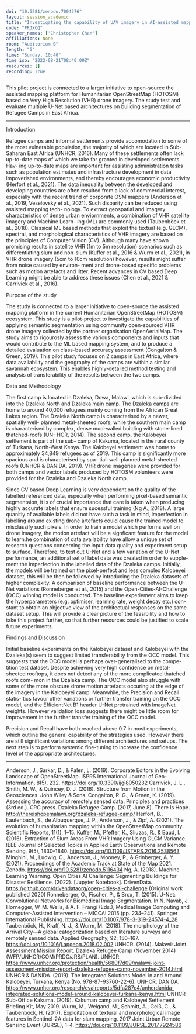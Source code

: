```yaml
---
doi: "10.5281/zenodo.7004576"
layout: session_academic
title: "Investigating the capability of UAV imagery in AI-assisted mapping of Refugee Camps in East Africa"
code: "FRJXCQ"
speaker_names: ['Christopher Chan']
affiliations: None
room: "Auditorium B"
length: "5"
time: "Sunday, 10:40"
time_iso: "2022-08-21T08:40:00Z"
resources: []
recording: True
---
```


This pilot project is connected to a larger initiative to open-source the assisted mapping platform for Humanitarian OpenStreetMap (HOTOSM) based on Very High Resolution (VHR) drone imagery. The study test and evaluate multiple U-Net based architectures on building segmentation of Refugee Camps in East Africa.

<hr>

Introduction

Refugee camps and informal settlements provide accomodation to some of
the most vulnerable population, the majority of which are located in Sub-
Saharan East Africa (UNHCR, 2016). Many of these settlements often lack
up-to-date maps of which we take for granted in developed settlements. Hav-
ing up-to-date maps are important for assisting administration tasks such as
population estimates and infrastructure development in data impoverished
environments, and thereby encourages economic productivity (Herfort et al.,
2021). The data inequality between the developed and developing countries
are often resulted from a lack of commercial interest, especially with the
recent trend of corporate OSM mappers (Anderson et al., 2019, Veselovsky
et al., 2021). Such disparity can be reduced using assisted mapping tech-
nology. To extract geospatial and imagery characteristics of dense urban
enviornments, a combination of VHR satellite imagery and Machine Learn-
ing (ML) are commonly used (Taubenböck et al., 2018). Classical ML based
methods that exploit the textual (e.g. GLCM), spectral, and morphological
characteristics of VHR imagery are based on the principles of Computer
Vision (CV). Although many have shown promising results in satellite VHR
(1m to 5m resolution) scenarios such as differentiating slum and non-slum
(Kuffer et al., 2016 &amp; Wurm et al., 2021), in VHR drone imagery (5cm to
10cm resolution) however, results might suffer from noise caused by environ-
ment and drone-based specific problems such as motion artefacts and litter.
Recent advances in CV based Deep Learning might be able to address these
issues (Chen et al., 2021 &amp; Carrivick et al., 2016).

Purpose of the study

The study is connected to a larger initiative to open-source the assisted
mapping platform in the current Humanitarian OpenStreetMap (HOTOSM)
ecosystem. This study is a pilot-project to investigate the capabilities of
applying semantic segmentation using community open-sourced VHR drone
imagery collected by the partner organisation OpenAerialMap. The study
aims to rigourosly assess the various components and inputs that would
contribute to the ML based mapping system, and to produce a detailed
evaluation on class-based accuracy assessment (Congalton &amp; Green, 2019).
This pilot study focuses on 2 camps in East Africa, where data availability
and the geography of the camps are within a similar savannah ecosystem.
This enables highly-detailed method testing and analysis of transferability
of the results between the two camps.

Data and Methodology

The first camp is located in Dzaleka, Dowa, Malawi, which is sub-divided
into the Dzaleka North and Dzaleka main camp. The Dzaleka camps are
home to around 40,000 refugees mainly coming from the African Great Lakes
region. The Dzaleka North camp is characterised by a newer, spatially well-
planned metal-sheeted roofs, while the southern main camp is characterised
by complex, dense mud-walled building with stone-lined thatched-roofs (UN-
HCR, 2014). The second camp, the Kalobeyei settlement is part of the sub-
camp of Kakuma, located in the rural county of Turkana, North-West Kenya.
The Kalobeyei settlement was home to approximately 34,849 refugees as of
2019. This camp is significantly more spacious and is characterised by spa-
tiall well-planned metal-sheeted roofs (UNHCR &amp; DANIDA, 2019). VHR
drone imageries were provided for both camps and vector labels produced
by HOTOSM volunteers were provided for the Dzaleka and Dzaleka North
camp.

Since CV based Deep Learning is very dependent on the quality of the
labelled referenced data, especially when performing pixel-based semantic
segmentaion, it is of crucial importance that care is taken when producing
highly accurate labels that ensure sucessful training (Ng A., 2018). A large
quanitiy of available labels did not have such a task in mind, imperfection
in labelling around existing drone artefacts could cause the trained model
to misclassify such pixels. In order to train a model which performs well
on drone imagery, the motion artefact will be a signficant feature for the
model to learn.he combination of data availability have allow a unique set of
research questions concerning the input data quality and experiment setup
to surface. Therefore, to test out U-Net and a few variation of the U-Net
performance, an additional set of label data was created in order to supple-
ment the imperfection in the labelled data of the Dzaleka camps. Initially,
the models will be trained on the pixel-perfect and less complex Kalobeyei
dataset, this will be then be followed by introducing the Dzaleka datasets
of higher complexity. A comparison of baseline performance between the U-
Net variations (Ronneberger et al., 2015) and the Open-Cities-AI-Challenge
(OCC) winning model is conducted. The baseline experiement aims to keep
the hyperparameters (e.g. optimiser, learning rate, weight decay etc.) con-
stant to obtain an objective view of the architectual responses on the same
dataset setup. This will provide a clear picture of the feasibility and how to
take this project further, so that further resources could be justified to scale
future experiments.

Findings and Discussion

Initial baseline experiments on the Kalobeyei dataset and Kalobeyei with
the Dzaleka(s) seem to suggest limited transferability from the OCC model.
This suggests that the OCC model is perhaps over-generalised to the compe-
tition test dataset. Despite achieving very high confidence on metal-sheeted
rooftops, it does not detect any of the more complicated thatched roofs com-
mon in the Dzaleka camp. The OCC model also struggle with
some of the more obscure drone motion artefacts occuring at the edge of the
imagery in the Kalobeyei camp. Meanwhile, the Precision and Recall statis-
tics favour other variations or further transfer training on the OCC model,
and the EfficientNet B1 header U-Net pretrained with ImageNet weights.
However validation loss suggests there might be little room for improvement
in the further transfer training of the OCC model.

Precision and Recall have both reached above 0.7 in most experiments,
which outline the general capability of the strategies used. However there
are still significant variations among different architectures and setups. The
next step is to perform systemic fine-tuning to increase the confidence level
of the appropriate architectures.

<hr>

Anderson, J., Sarkar, D., &amp; Palen, L. (2019). Corporate Editors in the Evolving Landscape of OpenStreetMap. ISPRS International Journal of Geo-Information, 8(5), 232. https://doi.org/10.3390/ijgi8050232
Carrivick, J. L., Smith, M. W., &amp; Quincey, D. J. (2016). Structure from Motion in the Geosciences. John Wiley &amp; Sons.
Congalton, R. G., &amp; Green, K. (2019). Assessing the accuracy of remotely sensed data: Principles and practices (3rd ed.). CRC press.
Dzaleka Refugee Camp. (2017, June 8). There Is Hope. http://thereishopemalawi.org/dzaleka-refugee-camp/
Herfort, B., Lautenbach, S., de Albuquerque, J. P., Anderson, J., &amp; Zipf, A. (2021). The evolution of humanitarian mapping within the OpenStreetMap community. Scientific Reports, 11(1), 1–15.
Kuffer, M., Pfeffer, K., Sliuzas, R., &amp; Baud, I. (2016). Extraction of Slum Areas From VHR Imagery Using GLCM Variance. IEEE Journal of Selected Topics in Applied Earth Observations and Remote Sensing, 9(5), 1830–1840. https://doi.org/10.1109/JSTARS.2016.2538563
Minghini, M., Ludwig, C., Anderson, J., Mooney, P., &amp; Grinberger, A. Y. (2021). Proceedings of the Academic Track at State of the Map 2021. Zenodo. https://doi.org/10.5281/zenodo.5116434
Ng, A. (2018). Machine Learning Yearning.
Open Cities AI Challenge: Segmenting Buildings for Disaster Resilience. (2022). [Jupyter Notebook]. DrivenData. https://github.com/drivendataorg/open-cities-ai-challenge (Original work published 2020)
Ronneberger, O., Fischer, P., &amp; Brox, T. (2015). U-Net: Convolutional Networks for Biomedical Image Segmentation. In N. Navab, J. Hornegger, W. M. Wells, &amp; A. F. Frangi (Eds.), Medical Image Computing and Computer-Assisted Intervention – MICCAI 2015 (pp. 234–241). Springer International Publishing. https://doi.org/10.1007/978-3-319-24574-4_28
Taubenböck, H., Kraff, N. J., &amp; Wurm, M. (2018). The morphology of the Arrival City—A global categorization based on literature surveys and remotely sensed data. Applied Geography, 92, 150–167. https://doi.org/10.1016/j.apgeog.2018.02.002
UNHCR. (2014). Malawi: Joint Assessment Mission Report. Dzaleka Refugee Camp (November 2014) (WFP/UNHCR/GOM/PRDO/JRS/PLAN). UNHCR. https://www.unhcr.org/protection/health/5680f7d09/malawi-joint-assessment-mission-report-dzaleka-refugee-camp-november-2014.html
UNHCR &amp; DANIDA. (2019). The Integrated Solutions Model in and Around Kalobeyei, Turkana, Kenya (No. 978-87-93760-22–6). UNHCR, DANIDA. https://www.unhcr.org/research/evalreports/5dfa287c4/unhcrdanida-integrated-solutions-model-around-kalobeyei-turkana-kenya.html
UNHCR Sub-Office Kakuma. (2019). Kakuman camp and Kalobeyei Settlement Briefing Kit, May 2019.
Wurm, M., Weigand, M., Schmitt, A., Geiß, C., &amp; Taubenböck, H. (2017). Exploitation of textural and morphological image features in Sentinel-2A data for slum mapping. 2017 Joint Urban Remote Sensing Event (JURSE), 1–4. https://doi.org/10.1109/JURSE.2017.7924586

